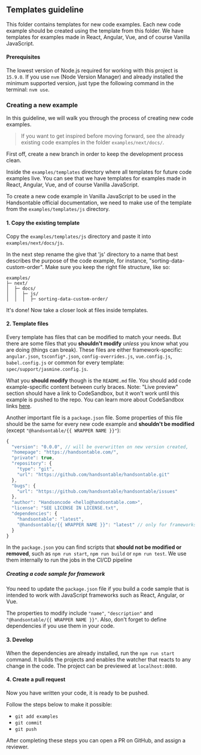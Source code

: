 ## Templates guideline

This folder contains templates for new code examples. Each new code example should be created using the template from this folder. We have templates for examples made in React, Angular, Vue, and of course Vanilla JavaScript.

#### Prerequisites
The lowest version of Node.js required for working with this project is `15.9.0`. If you use `nvm` (Node Version Manager) and already installed the minimum supported version, just type the following command in the terminal: `nvm use`.

### Creating a new example

In this guideline, we will walk you through the process of creating new code examples. 

> If you want to get inspired before moving forward, see the already existing code examples in the folder `examples/next/docs/`.

First off, create a new branch in order to keep the development process clean.

Inside the `examples/templates` directory where all templates for future code examples live. You can see that we have templates for examples made in React, Angular, Vue, and of course Vanilla JavaScript.

To create a new code example in Vanilla JavaScript to be used in the Handsontable official documentation, we need to make use of the template from the `examples/templates/js` directory.

#### 1. Copy the existing template

Copy the `examples/templates/js` directory and paste it into `examples/next/docs/js`.

In the next step rename the give that 'js' directory to a name that best describes the purpose of the code example, for instance, "sorting-data-custom-order". Make sure you keep the right file structure, like so:

```
examples/
├─ next/
│  ├─ docs/
│  │  ├─ js/
│  │  │  ├─ sorting-data-custom-order/
```

It's done! Now take a closer look at files inside templates.

#### 2. Template files

Every template has files that can be modified to match your needs. But there are some files that you **shouldn't modify** *unless* you know what you are doing (things can break). These files are either framework-specific: `angular.json`, `tsconfig*.json`, `config-overrides.js`, `vue.config.js`, `babel.config.js` or common for every template: `spec/support/jasmine.config.js`.

What you **should modify** though is the `README.md` file. You should add code example-specific content between curly braces. Note: "Live preview" section should have a link to CodeSandbox, but it won't work until this example is pushed to the repo. You can learn more about CodeSandbox links [here](../#live-on-production).

Another important file is a `package.json` file. Some properties of this file should be the same for every new code example and **shouldn't be modified** (except `"@handsontable/{{ WRAPPER NAME }}"`):

```javascript
{
  "version": "0.0.0", // will be overwritten on new version created,
  "homepage": "https://handsontable.com/",
  "private": true,
  "repository": {
    "type": "git",
    "url": "https://github.com/handsontable/handsontable.git"
  },
  "bugs": {
    "url": "https://github.com/handsontable/handsontable/issues"
  },
  "author": "Handsoncode <hello@handsontable.com>",
  "license": "SEE LICENSE IN LICENSE.txt",
  "dependencies": {
    "handsontable": "latest",
    "@handsontable/{{ WRAPPER NAME }}": "latest" // only for frameworks, e.g. "@handsontable/react": "latest"
  }
}
```

In the `package.json` you can find scripts that **should not be modified or removed**, such as `npm run start`, `npm run build` or `npm run test`. We use them internally to run the jobs in the CI/CD pipeline

##### Creating a code sample for framework

You need to update the `package.json` file if you build a code sample that is intended to work with JavaScript frameworks such as React, Angular, or Vue. 

The properties to modify include `"name"`, `"description"` and `"@handsontable/{{ WRAPPER NAME }}"`. Also, don't forget to define dependencies if you use them in your code.

#### 3. Develop

When the dependencies are already installed, run the `npm run start` command. It builds the projects and enables the watcher that reacts to any change in the code. The project can be previewed at `localhost:8080`.

#### 4. Create a pull request

Now you have written your code, it is ready to be pushed. 

Follow the steps below to make it possible:
- `git add examples`
- `git commit`
- `git push`

After completing these steps you can open a PR on GitHub, and assign a reviewer.
